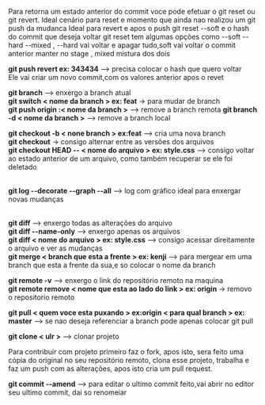 Para retorna um estado anterior do commit voce pode efetuar o git reset ou git revert.
Ideal cenário para reset e momento que ainda nao realizou um git push da mudanca
Ideal para revert e apos o push
git reset --soft e o hash do commit que deseja voltar
git reset tem algumas opções como --soft --hard --mixed , --hard vai voltar e apagar tudo,soft vai voltar o commit anterior manter no stage , mixed mistura dos dois
</br>

**git push revert <hash> ex: 343434** --> precisa colocar o hash que quero voltar</br>
Ele vai criar um novo commit,com os valores anterior apos o revet
</br>

**git branch** --> enxergo a branch atual</br>
**git switch < nome da branch > ex: feat** -> para mudar de branch</br>
**git push origin :< nome da branch >** --> remove a branch remota
**git branch -d < nome da branch >** --> remove a branch local
</br>

**git checkout -b < none branch > ex:feat** --> cria uma nova branch</br>
**git checkout** -> consigo alternar entre as versões dos arquivos</br>
**git checkout HEAD -- < nome do arquivo > ex: style.css** --> consigo voltar ao estado anterior de um arquivo, como também recuperar se ele foi deletado</br>
</br>

**git log --decorate  --graph --all** --> log com gráfico ideal para enxergar novas mudanças</br>
</br>

**git diff** --> enxergo todas as alterações do arquivo </br>
**git diff --name-only** --> enxergo apenas os arquivos </br>
**git diff < nome do arquivo > ex: style.css** --> consigo acessar direitamente o arquivo e ver as mudanças </br>
**git merge < branch que esta a frente > ex: kenji** --> para mergear em uma branch que esta a frente da sua,e so colocar o nome da branch
</br>

**git remote -v** --> enxergo o link do repositório remoto na maquina</br>
**git remote remove < nome que esta ao lado do link > ex: origin** -> removo o repositorio remoto

**git pull < quem voce esta puxando > ex:origin < para qual branch > ex: master** --> se nao deseja referenciar a branch pode apenas colocar git pull
</br>

**git clone < ulr >** --> clonar projeto
</br>

Para contribuir com projeto primeiro faz o fork, apos isto, sera feito uma cópia do original no seu repositório remoto, clona esse projeto, trabalha e faz um push com as alterações, apos isto cria um pull request.
</br>

**git commit --amend** --> para editar o ultimo commit feito,vai abrir no editor seu ultimo commit, dai so renomeiar


